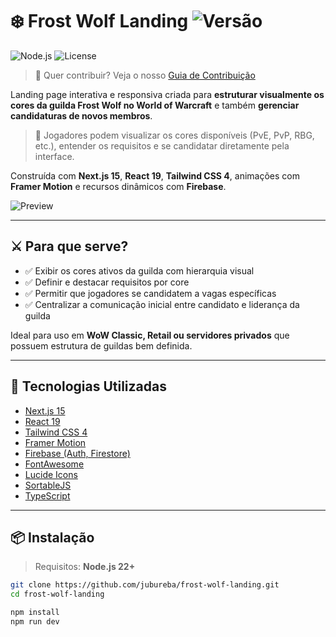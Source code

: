 # ❄️ Frost Wolf Landing ![Versão](https://img.shields.io/badge/version-0.5.15-orange)

![Node.js](https://img.shields.io/badge/node-22.x-blue.svg)
![License](https://img.shields.io/badge/license-MIT-green.svg)

> 👥 Quer contribuir? Veja o nosso [Guia de Contribuição](CONTRIBUTING.md)

Landing page interativa e responsiva criada para **estruturar visualmente os cores da guilda Frost Wolf no World of Warcraft** e também **gerenciar candidaturas de novos membros**.

> 🎯 Jogadores podem visualizar os cores disponíveis (PvE, PvP, RBG, etc.), entender os requisitos e se candidatar diretamente pela interface.

Construída com **Next.js 15**, **React 19**, **Tailwind CSS 4**, animações com **Framer Motion** e recursos dinâmicos com **Firebase**.

![Preview](https://github.com/user-attachments/assets/68c74353-ea45-4cfd-94e1-b5b0bf9ca328)

---

## ⚔️ Para que serve?

- ✅ Exibir os cores ativos da guilda com hierarquia visual
- ✅ Definir e destacar requisitos por core
- ✅ Permitir que jogadores se candidatem a vagas específicas
- ✅ Centralizar a comunicação inicial entre candidato e liderança da guilda

Ideal para uso em **WoW Classic, Retail ou servidores privados** que possuem estrutura de guildas bem definida.

---

## 🚀 Tecnologias Utilizadas

- [Next.js 15](https://nextjs.org/)
- [React 19](https://react.dev/)
- [Tailwind CSS 4](https://tailwindcss.com/)
- [Framer Motion](https://www.framer.com/motion/)
- [Firebase (Auth, Firestore)](https://firebase.google.com/)
- [FontAwesome](https://fontawesome.com/)
- [Lucide Icons](https://lucide.dev/)
- [SortableJS](https://github.com/SortableJS/Sortable)
- [TypeScript](https://www.typescriptlang.org/)

---

## 📦 Instalação

> Requisitos: **Node.js 22+**

```bash
git clone https://github.com/jubureba/frost-wolf-landing.git
cd frost-wolf-landing

npm install
npm run dev
